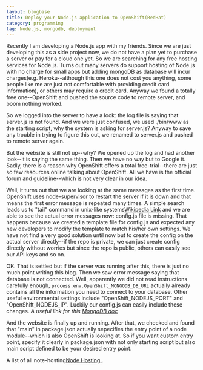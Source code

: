 ```yaml
---
layout: blogbase
title: Deploy your Node.js application to OpenShift(RedHat)
category: programming
tag: Node.js, mongodb, deployment
---
```

Recently I am developing a Node.js app with my friends. Since we are just developing this as a side project now, we do not have a plan yet to purchase a server or pay for a cloud one yet. So we are searching for any free hosting services for Node.js. Turns out many servers do support hosting of Node.js with no charge for small apps but adding mongoDB as database will incur charges(e.g. Heroku--although this one does not cost you anything, some people like me are just not comfortable with providing credit card information), or others may require a credit card. Anyway we found a totally free one--OpenShift and pushed the source code to remote server, and boom nothing worked.

So we logged into the server to have a look: the log file is saying that server.js is not found. And we were just confused, we used ./bin/www as the starting script, why the system is asking for server.js? Anyway to save any trouble in trying to figure this out, we renamed to server.js and pushed to remote server again.

But the website is still not up--why? We opened up the log and had another look--it is saying the same thing. Then we have no way but to Google it. Sadly, there is a reason why OpenShift offers a total free-trial--there are just so few resources online talking about OpenShift. All we have is the official forum and guideline--which is not very clear in our idea.

Well, it turns out that we are looking at the same messages as the first time. OpenShift uses node-supervisor to restart the server if it is down and that means the first error message is repeated many times. A simple search leads us to "tail" command in unix-like systems[Wikipedia Link](http://en.wikipedia.org/wiki/Tail_%28Unix%29) and we are able to see the actual error messages now: config.js file is missing. That happens because we created a template file for config.js and expected any new developers to modify the template to match his/her own settings. We have not find a very good solution until now but to create the config on the actual server directly--if the repo is private, we can just create config directly without worries but since the repo is public, others can easily see our API keys and so on.

OK. That is settled but if the server was running after this, there is just no much point writing this blog. Then we saw error message saying that database is not connected. Well, apparently we did not read instructions carefully enough, ```process.env.OpenShift_MONGODB_DB_URL``` actually already contains all the information you need to connect to your database. Other useful environmental settings include "OpenShift_NODEJS_PORT" and "OpenShift_NODEJS_IP". Luckily our config.js can easily include these changes. <em> A useful link for this [MongoDB doc](http://docs.mongodb.org/ecosystem/platforms/red-hat-openshift/) </em>

And the website is finally up and running. After that, we checked and found that "main" in package.json actually sepecifies the entry point of a node module--which is also OpenShift is looking at. So if you want custom entry point, specify it clearly in package.json with not only starting script but also main script defined to be your desired entry point.

A list of all note-hosting[Node Hosting ](https://github.com/joyent/node/wiki/Node-Hosting).
